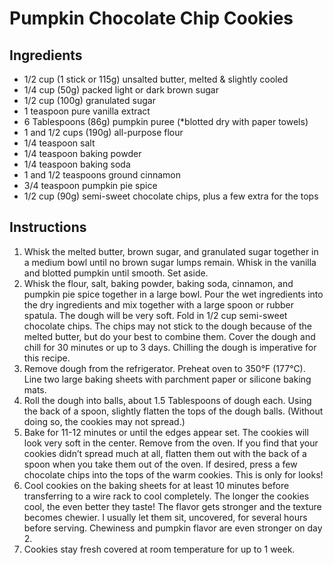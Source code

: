 # Pumpkin Chocolate Chip Cookies

## Ingredients
- 1/2 cup (1 stick or 115g) unsalted butter, melted & slightly cooled
- 1/4 cup (50g) packed light or dark brown sugar
- 1/2 cup (100g) granulated sugar
- 1 teaspoon pure vanilla extract
- 6 Tablespoons (86g) pumpkin puree (*blotted dry with paper towels)
- 1 and 1/2 cups (190g) all-purpose flour 
- 1/4 teaspoon salt
- 1/4 teaspoon baking powder
- 1/4 teaspoon baking soda
- 1 and 1/2 teaspoons ground cinnamon
- 3/4 teaspoon pumpkin pie spice
- 1/2 cup (90g) semi-sweet chocolate chips, plus a few extra for the tops

## Instructions
1. Whisk the melted butter, brown sugar, and granulated sugar together in a medium bowl until no brown sugar lumps remain. Whisk in the vanilla and blotted pumpkin until smooth. Set aside.
2. Whisk the flour, salt, baking powder, baking soda, cinnamon, and pumpkin pie spice together in a large bowl. Pour the wet ingredients into the dry ingredients and mix together with a large spoon or rubber spatula. The dough will be very soft.  Fold in 1/2 cup semi-sweet chocolate chips. The chips may not stick to the dough because of the melted butter, but do your best to combine them. Cover the dough and chill for 30 minutes or up to 3 days. Chilling the dough is imperative for this recipe.
3. Remove dough from the refrigerator. Preheat oven to 350°F (177°C). Line two large baking sheets with parchment paper or silicone baking mats.
4. Roll the dough into balls, about 1.5 Tablespoons of dough each. Using the back of a spoon, slightly flatten the tops of the dough balls. (Without doing so, the cookies may not spread.)
5. Bake for 11-12 minutes or until the edges appear set. The cookies will look very soft in the center. Remove from the oven. If you find that your cookies didn’t spread much at all, flatten them out with the back of a spoon when you take them out of the oven. If desired, press a few chocolate chips into the tops of the warm cookies. This is only for looks!
6. Cool cookies on the baking sheets for at least 10 minutes before transferring to a wire rack to cool completely.  The longer the cookies cool, the even better they taste! The flavor gets stronger and the texture becomes chewier. I usually let them sit, uncovered, for several hours before serving. Chewiness and pumpkin flavor are even stronger on day 2.
7. Cookies stay fresh covered at room temperature for up to 1 week.
